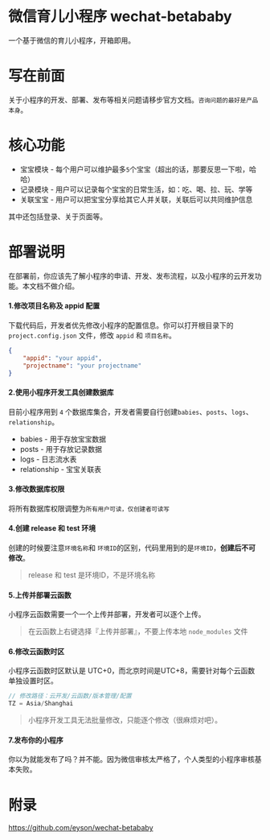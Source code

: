 # 微信育儿小程序 wechat-betababy

一个基于微信的育儿小程序，开箱即用。

# 写在前面
关于小程序的开发、部署、发布等相关问题请移步官方文档。`咨询问题的最好是产品本身`。

# 核心功能
- 宝宝模块 - 每个用户可以维护最多`5`个宝宝（超出的话，那要反思一下啦，哈哈）
- 记录模块 - 用户可以记录每个宝宝的日常生活，如：吃、喝、拉、玩、学等
- 关联宝宝 - 用户可以把宝宝分享给其它人并关联，关联后可以共同维护信息

其中还包括登录、关于页面等。

# 部署说明
在部署前，你应该先了解小程序的申请、开发、发布流程，以及小程序的云开发功能。本文档不做介绍。

#### 1.修改项目名称及 appid 配置

下载代码后，开发者优先修改小程序的配置信息。你可以打开根目录下的 `project.config.json` 文件，修改 `appid` 和 `项目名称`。

```json
{
    "appid": "your appid",
    "projectname": "your projectname"
}
```

#### 2.使用小程序开发工具创建数据库

目前小程序用到 `4` 个数据库集合，开发者需要自行创建`babies`、`posts`、`logs`、`relationship`。

- babies - 用于存放宝宝数据
- posts - 用于存放记录数据
- logs - 日志流水表
- relationship - 宝宝关联表

#### 3.修改数据库权限

将所有数据库权限调整为`所有用户可读，仅创建者可读写`

#### 4.创建 release 和 test 环境

创建的时候要注意`环境名称`和 `环境ID`的区别，代码里用到的是`环境ID`，**创建后不可修改**。

> release 和 test 是环境ID，不是环境名称

#### 5.上传并部署云函数

小程序云函数需要一个一个上传并部署，开发者可以逐个上传。

> 在云函数上右键选择『上传并部署』，不要上传本地 `node_modules` 文件

#### 6.修改云函数时区

小程序云函数时区默认是 UTC+0，而北京时间是UTC+8，需要针对每个云函数单独设置时区。

```javascript
// 修改路径：云开发/云函数/版本管理/配置
TZ = Asia/Shanghai
```

> 小程序开发工具无法批量修改，只能逐个修改（很麻烦对吧）。

#### 7.发布你的小程序

你以为就能发布了吗？并不能。因为微信审核太严格了，个人类型的小程序审核基本失败。

# 附录
https://github.com/eyson/wechat-betababy